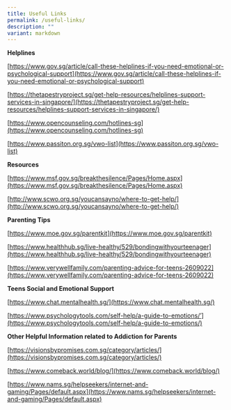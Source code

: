 ```yaml
---
title: Useful Links
permalink: /useful-links/
description: ""
variant: markdown
---
```

**Helplines**


[https://www.gov.sg/article/call-these-helplines-if-you-need-emotional-or-psychological-support](https://www.gov.sg/article/call-these-helplines-if-you-need-emotional-or-psychological-support)

[https://thetapestryproject.sg/get-help-resources/helplines-support-services-in-singapore/](https://thetapestryproject.sg/get-help-resources/helplines-support-services-in-singapore/)

[https://www.opencounseling.com/hotlines-sg](https://www.opencounseling.com/hotlines-sg)

[https://www.passiton.org.sg/vwo-list](https://www.passiton.org.sg/vwo-list)


**Resources**

[https://www.msf.gov.sg/breakthesilence/Pages/Home.aspx](https://www.msf.gov.sg/breakthesilence/Pages/Home.aspx)


[http://www.scwo.org.sg/youcansayno/where-to-get-help/](http://www.scwo.org.sg/youcansayno/where-to-get-help/)

**Parenting Tips**

[https://www.moe.gov.sg/parentkit](https://www.moe.gov.sg/parentkit)

[https://www.healthhub.sg/live-healthy/529/bondingwithyourteenager](https://www.healthhub.sg/live-healthy/529/bondingwithyourteenager)

[https://www.verywellfamily.com/parenting-advice-for-teens-2609022](https://www.verywellfamily.com/parenting-advice-for-teens-2609022)

**Teens Social and Emotional Support**

[https://www.chat.mentalhealth.sg/](https://www.chat.mentalhealth.sg/)

[https://www.psychologytools.com/self-help/a-guide-to-emotions/’](https://www.psychologytools.com/self-help/a-guide-to-emotions/)

**Other Helpful Information related to Addiction for Parents**

[https://visionsbypromises.com.sg/category/articles/](https://visionsbypromises.com.sg/category/articles/)

[https://www.comeback.world/blog/](https://www.comeback.world/blog/)

[https://www.nams.sg/helpseekers/internet-and-gaming/Pages/default.aspx](https://www.nams.sg/helpseekers/internet-and-gaming/Pages/default.aspx)